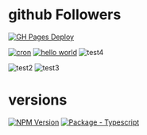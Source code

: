 # github Followers
[![GH Pages Deploy](https://github.com/MichaelCurrin/badge-generator/workflows/GH%20Pages%20Deploy/badge.svg)](https://github.com/MichaelCurrin/badge-generator/actions/workflows/main.yml "GitHub Actions workflow status")

[![cron](https://github.com/AzizSaidani/githubactions/workflows/Cron%20Example/badge.svg)](https://github.com/AzizSaidani/githubactions/actions/workflows/cron.yml "GitHub Actions workflow status")
[![hello world](https://github.com/AzizSaidani/githubactions/workflows/Hello%20World/badge.svg)](https://github.com/AzizSaidani/githubactions/actions/workflows/hello-world.yml "GitHub Actions workflow status")
![test4](https://github.com/AzizSaidani/githubactions/actions/workflows/bla.yml/badge.svg?branch=master)

![test2](https://github.com/AzizSaidani/githubactions/actions/workflows/pull-request.yml/badge.svg?branch=master)
![test3](https://github.com/Wandalen/wTools/actions/workflows/ModuleModInterfacePush.yml/badge.svg?branch=master)

# versions
[![NPM Version](https://img.shields.io/badge/dynamic/json?label=node&query=%24.engines%5B%22node%22%5D&url=https%3A%2F%2Fraw.githubusercontent.com%2FAzizSaidani%2Fgithubactions%2Fmaster%2Fpackage.json)](https://nodejs.org "Go to Node.js homepage")
[![Package - Typescript](https://img.shields.io/github/package-json/dependency-version/AzizSaidani/githubactions/dev/typescript?logo=typescript&logoColor=white)](https://www.npmjs.com/package/typescript "Go to TypeScript on NPM")
